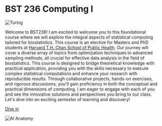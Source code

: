 # BST 236 Computing I

![Turing](../assets/covers/chapter_welcome-min.jpg)


Welcome to BST236! I am excited to welcome you to this foundational course where we will explore the integral aspects of statistical computing tailored for biostatistics. This course is an elective for Masters and PhD students at [Harvard T.H. Chan School of Public Health](https://www.hsph.harvard.edu/). Our journey will cover a diverse array of topics from optimization techniques to advanced sampling methods, all crucial for effective data analysis in the field of biostatistics. This course is designed to bridge theoretical knowledge with practical application, providing you with the skills necessary to execute complex statistical computations and enhance your research with reproducible results. Through collaborative projects, hands-on exercises, and rigorous discussions, you'll gain proficiency in both the conceptual and practical dimensions of computing. I am eager to engage with each of you and see the innovative solutions and perspectives you bring to our class. Let's dive into an exciting semester of learning and discovery!


[Dive in](chapter_syllabus/)

![AI Anatomy](../assets/covers/chapter_welecome_ai-min.png)